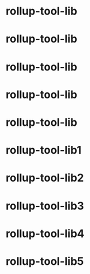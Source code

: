 # rollup-tool-lib
# rollup-tool-lib
# rollup-tool-lib
# rollup-tool-lib
# rollup-tool-lib
# rollup-tool-lib1
# rollup-tool-lib2
# rollup-tool-lib3
# rollup-tool-lib4
# rollup-tool-lib5